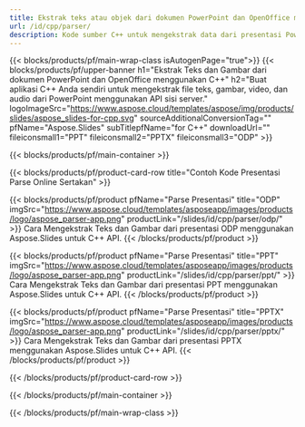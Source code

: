 ```yaml
---
title: Ekstrak teks atau objek dari dokumen PowerPoint dan OpenOffice menggunakan C++
url: /id/cpp/parser/
description: Kode sumber C++ untuk mengekstrak data dari presentasi PowerPoint dan OpenOffice.
---
```


{{< blocks/products/pf/main-wrap-class isAutogenPage="true">}}
{{< blocks/products/pf/upper-banner h1="Ekstrak Teks dan Gambar dari dokumen PowerPoint dan OpenOffice menggunakan C++" h2="Buat aplikasi C++ Anda sendiri untuk mengekstrak file teks, gambar, video, dan audio dari PowerPoint menggunakan API sisi server." logoImageSrc="https://www.aspose.cloud/templates/aspose/img/products/slides/aspose_slides-for-cpp.svg" sourceAdditionalConversionTag="" pfName="Aspose.Slides" subTitlepfName="for C++" downloadUrl="" fileiconsmall1="PPT" fileiconsmall2="PPTX" fileiconsmall3="ODP" >}}

{{< blocks/products/pf/main-container >}}

{{< blocks/products/pf/product-card-row title="Contoh Kode Presentasi Parse Online Sertakan" >}}

{{< blocks/products/pf/product pfName="Parse Presentasi" title="ODP" imgSrc="https://www.aspose.cloud/templates/asposeapp/images/products/logo/aspose_parser-app.png" productLink="/slides/id/cpp/parser/odp/" >}}
Cara Mengekstrak Teks dan Gambar dari presentasi ODP menggunakan Aspose.Slides untuk C++ API.
{{< /blocks/products/pf/product >}}

{{< blocks/products/pf/product pfName="Parse Presentasi" title="PPT" imgSrc="https://www.aspose.cloud/templates/asposeapp/images/products/logo/aspose_parser-app.png" productLink="/slides/id/cpp/parser/ppt/" >}}
Cara Mengekstrak Teks dan Gambar dari presentasi PPT menggunakan Aspose.Slides untuk C++ API.
{{< /blocks/products/pf/product >}}

{{< blocks/products/pf/product pfName="Parse Presentasi" title="PPTX" imgSrc="https://www.aspose.cloud/templates/asposeapp/images/products/logo/aspose_parser-app.png" productLink="/slides/id/cpp/parser/pptx/" >}}
Cara Mengekstrak Teks dan Gambar dari presentasi PPTX menggunakan Aspose.Slides untuk C++ API.
{{< /blocks/products/pf/product >}}



{{< /blocks/products/pf/product-card-row >}}

{{< /blocks/products/pf/main-container >}}
    
{{< /blocks/products/pf/main-wrap-class >}}